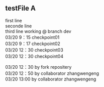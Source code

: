 ## testFile A
first line  
seconde line  
third line working @ branch dev  
03/20 9：15 checkpoint01  
03/20 9：17 checkpoint02  
03/20 12：30 checkpoint03  
03/20 12：30 checkpoint04  

03/20 12：30 by fork repositery  
03/20 12：50 by collaborator zhangwengeng  
03/20 13:00 by collaborator zhangwengeng
